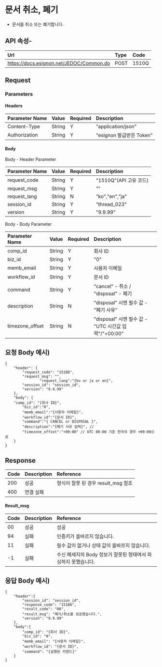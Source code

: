 # 문서 취소, 폐기

* 문서를 취소 또는 폐기합니다.

## API 속성-

| Url | Type | **Code** |
| :--- | :--- | :--- |
| https://docs.esignon.net/JEDOC/Common.do | POST | 1510Q |

## Request

### Parameters

####  Headers

| **Parameter Name**                         | **Value**                                                 | Required | **Description** |
| :--- | :--- | :--- | :--- |
| Content-Type | String | Y | "application/json" |
| Authorization | String | Y | "esignon 발급받은 Token" |

####   Body 

  Body - Header Parameter

| **Parameter Name**                         | **Value**                                                 | Required | **Description** |
| :--- | :--- | :--- | :--- |
| request\_code | String | Y | "1510Q"\(API 고유 코드\) |
| request\_msg | String | Y | "" |
| request\_lang | String | N | "ko","en","ja" |
| session\_id | String | Y | "thread\_023" |
| version | String | Y | "9.9.99" |

  Body - Body Parameter

| **Parameter Name** | **Value** | Required | **Description** |
| :--- | :--- | :--- | :--- |
| comp\_id | String | Y | 회사 ID |
| biz\_id | String | Y | "0" |
| memb\_email | String | Y | 사용자 이메일 |
| workflow\_id | String | Y | 문서 ID |
| command | String | Y | "cancel" - 취소 / "disposal" - 폐기 |
| description | String | N | "disposal" 시엔 필수 값 - "폐기 사유" |
| timezone\_offset | String | N | "disposal" 시엔 필수 값 - "UTC 시간값 입력"/"+00:00" |

## 요청 Body 예시\)

```text
{
	"header": {
		"request_code": "1510Q",
		"request_msg": "",
      	        "request_lang":"{ko or ja or en}",
		"session_id": "session_id",
		"version": "9.9.99"
	},
	"body": {
	"comp_id": "{회사 ID}",
      	"biz_id":"0",
      	"memb_email":"{사용자 이메일}",
      	"workflow_id":"{문서 ID}",
      	"command":"{ CANCEL or DISPOSAL }",
      	"description":"{폐기 사유 입력}", // 
      	"timezone_offset":"+09:00" // UTC 00:00 기준 한국의 경우 +09:00으로
	}
}
```

## Response

| Code | **Description** | **Reference** |
| :--- | :--- | :--- |
| 200 | 성공 | 형식이 잘못 된 경우 result\_msg 참조 |
| 400 | 연결 실패  |  |

#### Result\_msg

| Code | **Description** | **Reference** |
| :--- | :--- | :--- |
| 00 | 성공 | 성공 |
| 94 | 실패 | 인증키가 올바르지 않습니다. |
| 11 | 실패 | 필수 값이 없거나 상태 값이 올바르지 않습니다. |
| -1 | 실패 | 수신 메세지의 Body 정보가 잘못된 형태여서 파싱하지 못했습니다. |

## 응답 Body 예시\)

```text
{
	"header":{
		"session_id": "session_id",
		"response_code": "1510A",
		"result_code": "00",
		"result_msg": "폐기/취소를 성공했습니다.",
		"version": "9.9.99"
	},
	"body":{
		"comp_id": "{회사 ID}",
		"biz_id": "0",
		"memb_email": "{사용자 이메일}",
		"workflow_id": "{문서 ID}",
		"command": "{실행된 커맨드}"
	}
}
```



